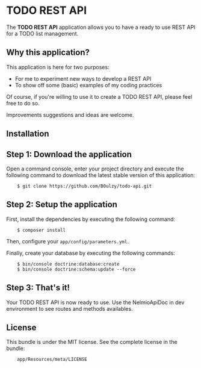 TODO REST API
=============

The **TODO REST API** application allows you to have a ready to use REST API 
for a TODO list management.

Why this application?
---------------------

This application is here for two purposes: 
- For me to experiment new ways to develop a REST API 
- To show off some (basic) examples of my coding practices

Of course, if you're willing to use it to create a TODO REST API, please feel 
free to do so. 

Improvements suggestions and ideas are welcome. 

Installation
------------

Step 1: Download the application
--------------------------------

Open a command console, enter your project directory and execute the
following command to download the latest stable version of this application:

```
    $ git clone https://github.com/B0ulzy/todo-api.git
```

Step 2: Setup the application
-----------------------------

First, install the dependencies by executing the following command: 

```
    $ composer install
```

Then, configure your `app/config/parameters.yml`. 

Finally, create your database by executing the following commands: 

```
    $ bin/console doctrine:database:create
    $ bin/console doctrine:schema:update --force
```

Step 3: That's it!
------------------

Your TODO REST API is now ready to use. Use the NelmioApiDoc in dev environment 
to see routes and methods availables. 

License
-------

This bundle is under the MIT license. See the complete license in the bundle:

```
    app/Resources/meta/LICENSE
```